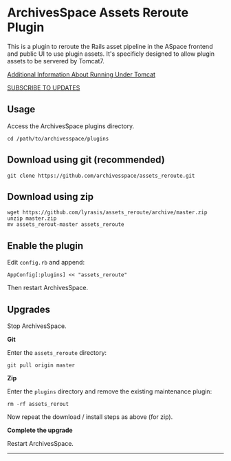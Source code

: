 ArchivesSpace Assets Reroute Plugin 
======================================


This is a plugin to reroute the Rails asset pipeline in the ASpace frontend and
public UI to use plugin assets. It's specificly designed to allow plugin assets
to be servered by Tomcat7. 

[Additional Information About Running Under
Tomcat](https://github.com/archivesspace/archivesspace/blob/master/README_TOMCAT.md)

[SUBSCRIBE TO UPDATES](https://github.com/archivesspace/assets_reroute/commits/master.atom)

Usage
-----

Access the ArchivesSpace plugins directory.

```
cd /path/to/archivesspace/plugins
```

Download using git (recommended)
--------------------------------

```
git clone https://github.com/archivesspace/assets_reroute.git 
```

Download using zip
------------------

```
wget https://github.com/lyrasis/assets_reroute/archive/master.zip
unzip master.zip
mv assets_rerout-master assets_reroute 
```

Enable the plugin
-----------------

Edit `config.rb` and append:

```
AppConfig[:plugins] << "assets_reroute"
```

Then restart ArchivesSpace.

Upgrades
--------

Stop ArchivesSpace.

**Git**

Enter the `assets_reroute` directory:

```
git pull origin master
```

**Zip**

Enter the `plugins` directory and remove the existing maintenance plugin:

```
rm -rf assets_rerout 
```

Now repeat the download / install steps as above (for zip).

**Complete the upgrade**

Restart ArchivesSpace.

---

